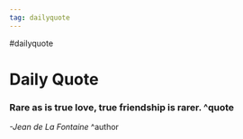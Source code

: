 ```yaml
---
tag: dailyquote
---
```


#dailyquote

# Daily Quote

### Rare as is true love, true friendship is rarer. ^quote
*-Jean de La Fontaine* ^author
